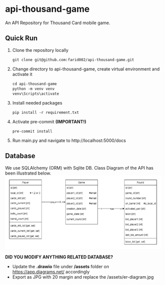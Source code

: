 # api-thousand-game
An API Repository for Thousand Card mobile game.

## Quick Run
1. Clone the repository locally
   ```
   git clone git@github.com:farid002/api-thousand-game.git
   ```
2. Change directory to api-thousand-game, create virtual environment and activate it
   ```
   cd api-thousand-game
   python -m venv venv
   venv\Scripts\activate
   ```
3. Install needed packages
   ```
   pip install -r requirement.txt
   ```
4. Activate pre-commit **(IMPORTANT!)**
   ```
   pre-commit install
   ```
5. Run main.py and navigate to http://localhost:5000/docs


## Database
We use SQLAlchemy (ORM) with Sqlite DB.
Class Diagram of the API has been illustrated below.
![Alt Text](assets/er-diagram.jpg)

**DID YOU MODIFY ANYTHING RELATED DATABASE?**
 - Update the **.drawio** file under **/assets** folder on https://app.diagrams.net/ accordingly
 - Export as JPG with 20 margin and replace the /assets/er-diagram.jpg 